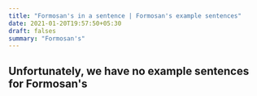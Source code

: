```yaml
---
title: "Formosan's in a sentence | Formosan's example sentences"
date: 2021-01-20T19:57:50+05:30
draft: falses
summary: "Formosan's"
---
```

## Unfortunately, we have no example sentences for Formosan's                 
